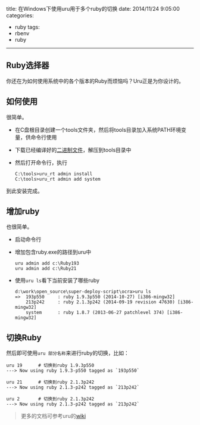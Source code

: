 title: 在Windows下使用uru用于多个ruby的切换
date: 2014/11/24 9:05:00
categories:
  - ruby
tags:
  - rbenv
  - ruby
---

## Ruby选择器

你还在为如何使用系统中的各个版本的Ruby而烦恼吗？Uru正是为你设计的。

## 如何使用

很简单。

- 在C盘根目录创建一个tools文件夹，然后将tools目录加入系统PATH环境变量，供命令行使用
- 下载已经编译好的[二进制文件](https://bitbucket.org/jonforums/uru/downloads/uru-0.7.7-windows-x86.7z)，解压到tools目录中
- 然后打开命令行，执行
    
    ```
    C:\tools>uru_rt admin install
    C:\tools>uru_rt admin add system
    ```

到此安装完成。

## 增加ruby

也很简单。

- 启动命令行
- 增加包含ruby.exe的路径到uru中

    ```
    uru admin add c:\Ruby193
    uru admin add c:\Ruby21
    ```

- 使用`uru ls`看下当前安装了哪些ruby

    ```
    d:\work\open_source\super-deploy-script\ocra>uru ls
    =>  193p550     : ruby 1.9.3p550 (2014-10-27) [i386-mingw32]
        213p242     : ruby 2.1.3p242 (2014-09-19 revision 47630) [i386-mingw32]
        system      : ruby 1.8.7 (2013-06-27 patchlevel 374) [i386-mingw32]
    ```

## 切换Ruby

然后即可使用`uru 部分名称`来进行ruby的切换，比如：

```
uru 19      # 切换到ruby 1.9.3p550
---> Now using ruby 1.9.3-p550 tagged as `193p550`

uru 21      # 切换到ruby 2.1.3p242
---> Now using ruby 2.1.3-p242 tagged as `213p242`

uru 2       # 切换到ruby 2.1.3p242
---> Now using ruby 2.1.3-p242 tagged as `213p242`
```

> 更多的文档可参考uru的[wiki](https://bitbucket.org/jonforums/uru/wiki/Examples)
